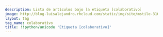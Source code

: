 ```yaml
---
description: Lista de artículos bajo la etiqueta [colaborativo]
image: http://blog-luisalejandro.rhcloud.com/static/img/site/mstile-310x310.png
layout: tag
tag_name: colaborativo
title: !!python/unicode 'Etiqueta [colaborativo]'
---
```

